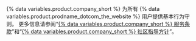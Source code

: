{% data variables.product.company_short %} 为所有 {% data variables.product.prodname_dotcom_the_website %} 用户提供基本行为守则。 更多信息请参阅“[{% data variables.product.company_short %} 服务条款](/free-pro-team@latest/github/site-policy/github-terms-of-service)”和“[{% data variables.product.company_short %} 社区指导方针](/free-pro-team@latest/github/site-policy/github-community-guidelines)”。
